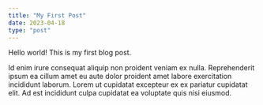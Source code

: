 ```yaml
---
title: "My First Post"
date: 2023-04-18
type: "post"
---
```


Hello world! This is my first blog post.

Id enim irure consequat aliquip non proident veniam ex nulla. Reprehenderit ipsum ea cillum amet eu aute dolor proident amet labore exercitation incididunt laborum. Lorem ut cupidatat excepteur ex ex pariatur cupidatat elit. Ad est incididunt culpa cupidatat ea voluptate quis nisi eiusmod.